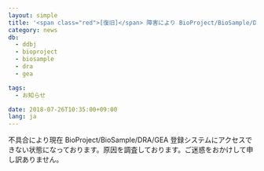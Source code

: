 ```yaml
---
layout: simple
title: '<span class="red">[復旧]</span> 障害により BioProject/BioSample/DRA/GEA 登録システムにアクセス不可'
category: news
db:
  - ddbj
  - bioproject
  - biosample
  - dra
  - gea

tags:
  - お知らせ

date: 2018-07-26T10:35:00+09:00
lang: ja
---
```


<p>不具合により現在 BioProject/BioSample/DRA/GEA 登録システムにアクセスできない状態になっております。原因を調査しております。ご迷惑をおかけして申し訳ありません。</p>
